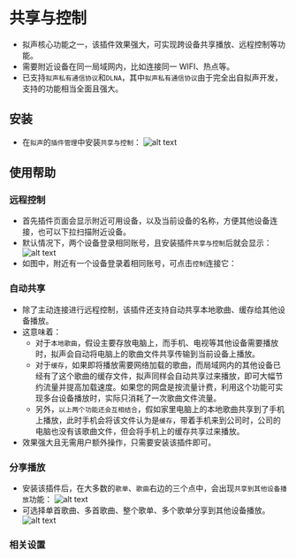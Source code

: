 # 共享与控制
- 拟声核心功能之一，该插件效果强大，可实现跨设备共享播放、远程控制等功能。
- 需要附近设备在同一局域网内，比如连接同一 WIFI、热点等。
- 已支持`拟声私有通信协议`和`DLNA`，其中`拟声私有通信协议`由于完全出自拟声开发，支持的功能相当全面且强大。

## 安装
- 在`拟声`的`插件管理`中安装`共享与控制`：
![alt text](image.png)

## 使用帮助

### 远程控制
- 首先插件页面会显示附近可用设备，以及当前设备的名称，方便其他设备连接，也可以下拉扫描附近设备。
- 默认情况下，两个设备登录相同账号，且安装插件`共享与控制`后就会显示：
![alt text](image-2.png)
- 如图中，附近有一个设备登录着相同账号，可点击`控制`连接它：

### 自动共享
- 除了主动连接进行远程控制，该插件还支持自动共享本地歌曲、缓存给其他设备播放。
- 这意味着：
    - 对于`本地歌曲`，假设主要存放电脑上，而手机、电视等其他设备需要播放时，拟声会自动将电脑上的歌曲文件共享传输到当前设备上播放。
    - 对于`缓存`，如果即将播放需要网络加载的歌曲，而局域网内的其他设备已经有了这个歌曲的缓存文件，拟声同样会自动共享过来播放，即可大幅节约流量并提高加载速度。如果您的网盘是按流量计费，利用这个功能可实现多台设备播放时，实际只消耗了一次歌曲文件流量。
    - 另外，`以上两个功能还会互相结合`，假如家里电脑上的本地歌曲共享到了手机上播放，此时手机会将该文件认为是`缓存`，带着手机来到公司时，公司的电脑也没有该歌曲文件，但会将手机上的缓存共享过来播放。
- 效果强大且无需用户额外操作，只需要安装该插件即可。

### 分享播放
- 安装该插件后，在大多数的`歌单`、`歌曲`右边的三个点中，会出现`共享到其他设备播放`功能：
![alt text](image-1.png)
- 可选择单首歌曲、多首歌曲、整个歌单、多个歌单分享到其他设备播放。
![alt text](image-3.png)

### 相关设置
